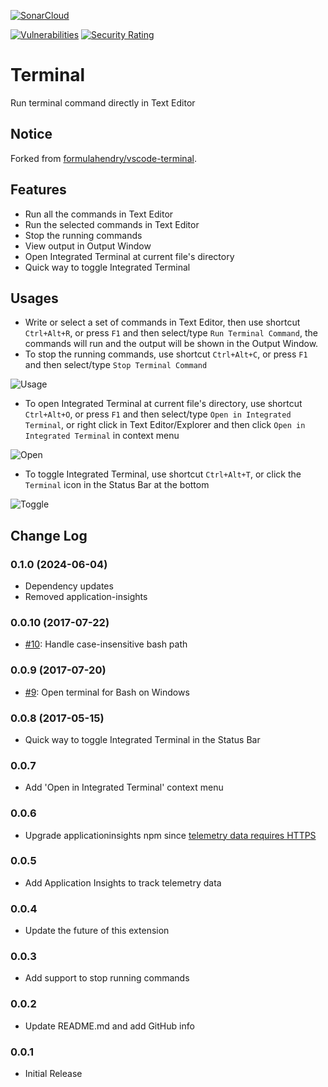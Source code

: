 [![SonarCloud](https://sonarcloud.io/images/project_badges/sonarcloud-orange.svg)](https://sonarcloud.io/summary/new_code?id=nagyzekkyandras_vscode-terminal)

[![Vulnerabilities](https://sonarcloud.io/api/project_badges/measure?project=nagyzekkyandras_vscode-terminal&metric=vulnerabilities)](https://sonarcloud.io/summary/new_code?id=nagyzekkyandras_vscode-terminal)
[![Security Rating](https://sonarcloud.io/api/project_badges/measure?project=nagyzekkyandras_vscode-terminal&metric=security_rating)](https://sonarcloud.io/summary/new_code?id=nagyzekkyandras_vscode-terminal)

# Terminal

Run terminal command directly in Text Editor

## Notice
Forked from [formulahendry/vscode-terminal](https://github.com/formulahendry/vscode-terminal).

## Features

* Run all the commands in Text Editor
* Run the selected commands in Text Editor
* Stop the running commands
* View output in Output Window
* Open Integrated Terminal at current file's directory
* Quick way to toggle Integrated Terminal

## Usages

* Write or select a set of commands in Text Editor, then use shortcut `Ctrl+Alt+R`, or press `F1` and then select/type `Run Terminal Command`, the commands will run and the output will be shown in the Output Window.
* To stop the running commands, use shortcut `Ctrl+Alt+C`, or press `F1` and then select/type `Stop Terminal Command`

![Usage](images/usage.gif)

* To open Integrated Terminal at current file's directory, use shortcut `Ctrl+Alt+O`, or press `F1` and then select/type `Open in Integrated Terminal`, or right click in Text Editor/Explorer and then click `Open in Integrated Terminal` in context menu

![Open](images/open.gif)

* To toggle Integrated Terminal, use shortcut `Ctrl+Alt+T`, or click the `Terminal` icon in the Status Bar at the bottom

![Toggle](images/toggle.png)

## Change Log
### 0.1.0 (2024-06-04)
* Dependency updates
* Removed application-insights

### 0.0.10 (2017-07-22)
* [#10](https://github.com/formulahendry/vscode-terminal/issues/10): Handle case-insensitive bash path

### 0.0.9 (2017-07-20)
* [#9](https://github.com/formulahendry/vscode-terminal/issues/9): Open terminal for Bash on Windows

### 0.0.8 (2017-05-15)
* Quick way to toggle Integrated Terminal in the Status Bar

### 0.0.7
* Add 'Open in Integrated Terminal' context menu

### 0.0.6
* Upgrade applicationinsights npm since [telemetry data requires HTTPS](https://azure.microsoft.com/en-us/updates/application-insights-telemetry-data-now-requires-https-with-shutdown-of-http-data-collectors/)

### 0.0.5
* Add Application Insights to track telemetry data

### 0.0.4
* Update the future of this extension

### 0.0.3
* Add support to stop running commands

### 0.0.2
* Update README.md and add GitHub info

### 0.0.1
* Initial Release
